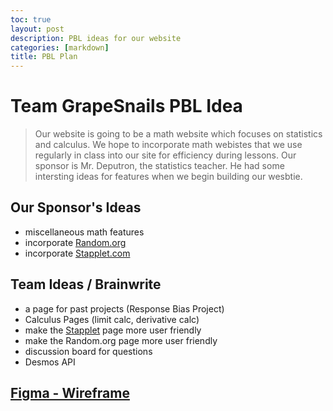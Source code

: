 ```yaml
--- 
toc: true
layout: post
description: PBL ideas for our website
categories: [markdown]
title: PBL Plan
---
```


# Team GrapeSnails PBL Idea
> Our website is going to be a math website which focuses on statistics and calculus. We hope to incorporate math webistes that we use regularly in class into our site for efficiency during lessons. Our sponsor is Mr. Deputron, the statistics teacher. He had some intersting ideas for features when we begin building our wesbtie.

## Our Sponsor's Ideas
- miscellaneous math features
- incorporate [Random.org](https://www.random.org/)
- incorporate [Stapplet.com](https://www.stapplet.com/)

## Team Ideas / Brainwrite
- a page for past projects (Response Bias Project)
- Calculus Pages (limit calc, derivative calc)
- make the [Stapplet](https://www.stapplet.com/) page more user friendly
- make the Random.org page more user friendly
- discussion board for questions
- Desmos API

## [Figma - Wireframe](https://www.figma.com/file/ju6Y9KDk1e5D1Mm8VpJUNg/GrapeSnails?node-id=0%3A1)

